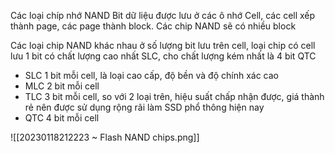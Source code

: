 Các loại chíp nhớ NAND
Bit dữ liệu được lưu ở các ô nhớ Cell, các cell xếp thành page, các page thành block. Các chip NAND sẽ có nhiều block

Các loại chip NAND khác nhau ở số lượng bit lưu trên cell, loại chip có cell lưu 1 bit có chất lượng cao nhất SLC, cho chất lượng kém nhất là 4 bit QTC
- SLC 1 bit mỗi cell, là loại cao cấp, độ bền và độ chính xác cao
- MLC 2 bit mỗi cell
- TLC 3 bit mỗi cell, so với 2 loại trên, hiệu suất chấp nhận được, giá thành rẻ nên được sử dụng rộng rãi làm SSD phổ thông hiện nay
- QTC 4 bit mỗi cell

![[20230118212223 ~ Flash NAND chips.png]]